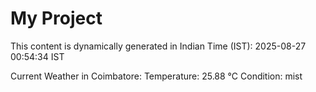 # My Project

This content is dynamically generated in Indian Time (IST): 2025-08-27 00:54:34 IST


Current Weather in Coimbatore:
Temperature: 25.88 °C
Condition: mist
